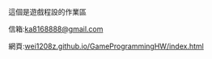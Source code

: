 這個是遊戲程設的作業區

信箱:<a href = "mailto:ka8168888@gmail">ka8168888@gmail.com</a>

網頁:<a href = "https://wei1208z.github.io/GameProgrammingHW/index.html">wei1208z.github.io/GameProgrammingHW/index.html</a>